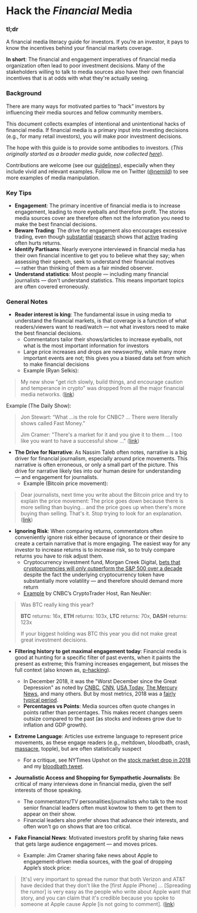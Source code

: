# Hack the _Financial_ Media
### tl;dr
A financial media literacy guide for investors. If you’re an investor, it pays to know the incentives behind your financial markets coverage. 

**In short**: The financial and engagement imperatives of financial media organization often lead to poor investment decisions. Many of the stakeholders willing to talk to media sources also have their own financial incentives that is at odds with what they're actually seeing.

### Background
There are many ways for motivated parties to “hack” investors by influencing their media sources and fellow community members.

This document collects examples of intentional and unintentional hacks of financial media. If financial media is a primary input into investing decisions (e.g., for many retail investors), you will make poor investment decisions.

The hope with this guide is to provide some antibodies to investors. (*This originally started as a broader media guide, now collected [here](README.md)*).

Contributions are welcome (see our [guidelines](contributions.md)), especially when they include vivid and relevant examples. Follow me on Twitter ([@nemild](https://twitter.com/nemild)) to see more examples of media manipulation.

### Key Tips

- **Engagement**: The primary incentive of financial media is to increase engagement, leading to more eyeballs and therefore profit. The stories media sources cover are therefore often not the information you need to make the best financial decisions. 
- **Beware Trading**: The drive for engagement also encourages excessive trading, even though [substantial](https://academic.oup.com/rfs/article-abstract/22/2/609/1595677) [research](https://onlinelibrary.wiley.com/doi/abs/10.1111/j.1540-6261.2008.01368.x) shows that [active](https://onlinelibrary.wiley.com/doi/abs/10.1111/0022-1082.00226) trading often hurts returns.
- **Identify Partisans**: Nearly everyone interviewed in financial media has their own financial incentive to get you to believe what they say; when assessing their speech, seek to understand their financial motives — rather than thinking of them as a fair minded observer.
- **Understand statistics**: Most people — including many financial journalists — don't understand statistics. This means important topics are often covered erroneously.


### General Notes
- **Reader interest is king**: The fundamental issue in using media to understand the financial markets, is that coverage is a function of what readers/viewers want to read/watch — not what investors need to make the best financial decisions.
	- Commentators tailor their shows/articles to increase eyeballs, not what is the most important information for investors
	- Large price increases and drops are newsworthy, while many more important events are not; this gives you a biased data set from which to make financial decisions
	- Example (Ryan Selkis):

> My new show "get rich slowly, build things, and encourage caution and temperance in crypto" was dropped from all the major financial media networks. ([link](https://twitter.com/twobitidiot/status/999264845169086465?s=12))

Example (The Daily Show):

> Jon Stewart: “What ...is the role for CNBC? … There were literally shows called Fast Money.”
> 
> Jim Cramer: "There's a market for it and you give it to them ... I too like you want to have a successful show ..." ([link](http://www.cc.com/video-clips/rfag2r/the-daily-show-with-jon-stewart-exclusive---jim-cramer-extended-interview-pt--2))
 
- **The Drive for Narrative**: As Nassim Taleb often notes, narrative is a big driver for financial journalism, especially around price movements. This narrative is often erroneous, or only a small part of the picture. This drive for narrative likely ties into our human desire for understanding — and engagement for journalists.
	- Example (Bitcoin price movement):

> Dear journalists, next time you write about the Bitcoin price and try to explain the price movement: The price goes down because there is more selling than buying... and the price goes up when there's more buying than selling. That's it. Stop trying to look for an explanation.
([link](https://twitter.com/whalepanda/status/1042027228698234881?s=12))

- **Ignoring Risk**: When comparing returns, commentators often conveniently ignore risk either because of ignorance or their desire to create a certain narrative that is more engaging. The easiest way for any investor to increase returns is to increase risk, so to truly compare returns you have to risk adjust them.
	- Cryptocurrency investment fund, Morgan Creek Digital, [bets that cryptocurrencies will *only* outperform the S&P 500 over a decade](https://www.cnbc.com/2018/12/06/crypto-index-fund-follows-buffetts-playbook-but-with-bet-against-the-sp.html) despite the fact the underlying cryptocurrency token have substantially more volatility — and therefore should demand more return
	- [Example](https://twitter.com/cryptomanran/status/943797901662310400) by CNBC’s CryptoTrader Host, Ran NeuNer:

>Was BTC really king this year?
>
> **BTC** returns:   16x,
> **ETH** returns:  103x,
> **LTC** returns:     70x,
> **DASH** returns: 123x
>
> If your biggest holding was BTC this year you did not make great great investment decisions.

- **Filtering history to get maximal engagement today**: Financial media is good at hunting for a specific filter of past events, when it paints the present as extreme; this framing increases engagement, but misses the full context (also known as, [p-hacking](https://en.wikipedia.org/wiki/Data_dredging)).
	- In December 2018, it was the "Worst December since the Great Depression" as noted by [CNBC](https://www.cnbc.com/2018/12/17/worst-start-to-december-for-the-stock-market-since-great-depression.html), [CNN](https://www.cnn.com/2018/12/18/investing/stocks-worst-december-since-great-depression/index.html), [USA Today](https://www.usatoday.com/story/money/2018/12/21/stock-market-dow-falls-bear/2379114002/), [The Mercury News](https://www.mercurynews.com/2018/12/24/stock-markets-slide-toward-worst-december-since-1931/), and many others. But by most metrics, 2018 was a [fairly typical period](https://www.aqr.com/Insights/Perspectives/Once-More-Without-Feeling).
	- **Percentages vs Points**: Media sources often quote changes in points rather than percentages. This makes recent changes seem outsize compared to the past (as stocks and indexes grow due to inflation and GDP growth).

- **Extreme Language**: Articles use extreme language to represent price movements, as these engage readers (e.g., meltdown, bloodbath, crash, [massacre](https://www.express.co.uk/finance/city/914952/Bitcoin-price-crash-cryptocurrency-dollars-market-investors-value-latest-update-news), topple), but are often statistically suspect 
	- For a critique, see  NYTimes Upshot on the [stock market drop in 2018](https://www.nytimes.com/2018/02/05/upshot/context-matters-the-stock-market-drop-is-less-scary-than-it-seems.html) and my [bloodbath tweet](https://twitter.com/nemild/status/953685089329664000).
- **Journalistic Access and Shopping for Sympathetic Journalists**: Be critical of many interviews done in financial media, given the self interests of those speaking.
	- The commentators/TV personalities/journalists who talk to the most senior financial leaders often must kowtow to them to get them to appear on their show.
	- Financial leaders also prefer shows that advance their interests, and often won't go on shows that are too critical.
- **Fake Financial News**: Motivated investors profit by sharing fake news that gets large audience engagement — and moves prices.
	- Example: Jim Cramer sharing fake news about Apple to engagement-driven media sources, with the goal of dropping Apple’s stock price: 

> \[It's] very important to spread the rumor that both Verizon and AT&T have decided that they don't like the \[first Apple iPhone] ... \[Spreading the rumor] is very easy as the people who write about Apple want that story, and you can claim that it's credible because you spoke to someone at Apple cause Apple \[is not going to comment]. ([link](http://www.cc.com/video-clips/rfag2r/the-daily-show-with-jon-stewart-exclusive---jim-cramer-extended-interview-pt--2))

